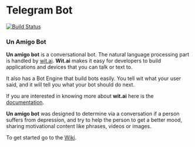 # Telegram Bot 

[![Build Status](https://travis-ci.org/luisalduucin/telegram_bot.svg?branch=master)](https://travis-ci.org/luisalduucin/telegram_bot)

### Un Amigo Bot

**Un amigo bot** is a conversational bot. The natural language processing part is handled by [wit.ai](https://wit.ai/). **Wit.ai** makes it easy for developers to build applications and devices that you can talk or text to.

It also has a Bot Engine that build bots easily. You tell wit what your user said, and it will tell you what your bot should do next. 

If you are interested in knowing more about **wit.ai** here is the [documentation](https://wit.ai/docs).

**Un amigo bot** was designed to determine via a conversation if a person suffers from depression, and try to help the person to get a better mood, sharing motivational content like phrases, videos or images.

To get started go to the [Wiki](https://github.com/luisalduucin/telegram_bot/wiki).
